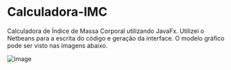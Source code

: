 # Calculadora-IMC
Calculadora de Índice de Massa Corporal utilizando JavaFx. Utilizei o Netbeans para a escrita do código e geração da interface. O modelo gráfico pode ser visto nas imagens abaixo.

![image](https://user-images.githubusercontent.com/84158231/219630139-cea14c1a-c231-4919-94a3-20fdfd425d57.png)

